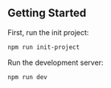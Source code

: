 ## Getting Started

First, run the init project:

```bash
npm run init-project
```

Run the development server:

```bash
npm run dev
```
